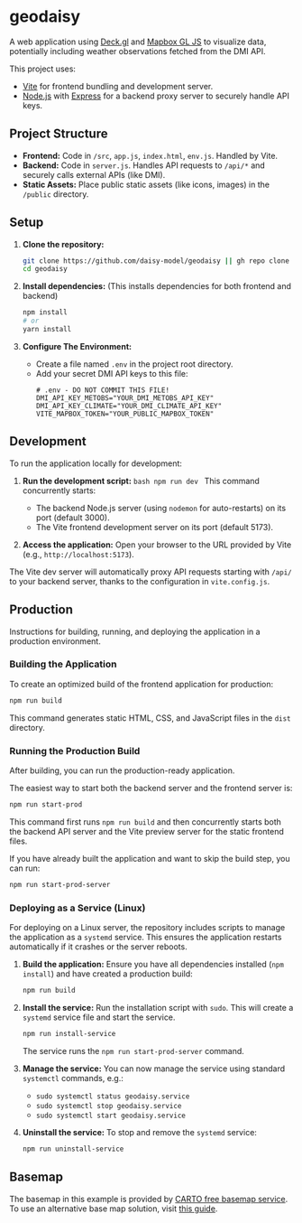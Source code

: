# geodaisy

A web application using [Deck.gl](https://deck.gl/) and [Mapbox GL JS](https://docs.mapbox.com/mapbox-gl-js/api/) to visualize data, potentially including
weather observations fetched from the DMI API.

This project uses:
*   [Vite](https://vitejs.dev/) for frontend bundling and development server.
*   [Node.js](https://nodejs.org/) with [Express](https://expressjs.com/) for a backend proxy server to securely handle API keys.

## Project Structure

*   **Frontend:** Code in `/src`, `app.js`, `index.html`, `env.js`. Handled by Vite.
*   **Backend:** Code in `server.js`. Handles API requests to `/api/*` and securely calls external
    APIs (like DMI).
*   **Static Assets:** Place public static assets (like icons, images) in the `/public` directory.

## Setup

1.  **Clone the repository:**
    ```bash
    git clone https://github.com/daisy-model/geodaisy || gh repo clone daisy-model/geodaisy
    cd geodaisy
    ```

1.  **Install dependencies:**
    (This installs dependencies for both frontend and backend)
    ```bash
    npm install
    # or
    yarn install
    ```

1.  **Configure The Environment:**
    *   Create a file named `.env` in the project root directory.
    *   Add your secret DMI API keys to this file:
        ```dotenv
        # .env - DO NOT COMMIT THIS FILE!
        DMI_API_KEY_METOBS="YOUR_DMI_METOBS_API_KEY"
        DMI_API_KEY_CLIMATE="YOUR_DMI_CLIMATE_API_KEY"
        VITE_MAPBOX_TOKEN="YOUR_PUBLIC_MAPBOX_TOKEN"
        ```

## Development

To run the application locally for development:

1.  **Run the development script:** ```bash npm run dev ``` This command concurrently starts:
    *   The backend Node.js server (using `nodemon` for auto-restarts) on its port (default 3000).
    *   The Vite frontend development server on its port (default 5173).

2.  **Access the application:** Open your browser to the URL provided by Vite (e.g.,
    `http://localhost:5173`).

The Vite dev server will automatically proxy API requests starting with `/api/` to your backend
server, thanks to the configuration in `vite.config.js`.

## Production

Instructions for building, running, and deploying the application in a production environment.

### Building the Application

To create an optimized build of the frontend application for production:

```bash
npm run build
```

This command generates static HTML, CSS, and JavaScript files in the `dist` directory.

### Running the Production Build

After building, you can run the production-ready application.

The easiest way to start both the backend server and the frontend server is:

```bash
npm run start-prod
```

This command first runs `npm run build` and then concurrently starts both the backend API server and the Vite preview server for the static frontend files.

If you have already built the application and want to skip the build step, you can run:
```bash
npm run start-prod-server
```

### Deploying as a Service (Linux)

For deploying on a Linux server, the repository includes scripts to manage the application as a `systemd` service. This ensures the application restarts automatically if it crashes or the server reboots.

1.  **Build the application:**
    Ensure you have all dependencies installed (`npm install`) and have created a production build:
    ```bash
    npm run build
    ```

2.  **Install the service:**
    Run the installation script with `sudo`. This will create a `systemd` service file and start the service.
    ```bash
    npm run install-service
    ```
    The service runs the `npm run start-prod-server` command.

3.  **Manage the service:**
    You can now manage the service using standard `systemctl` commands, e.g.:
    *   `sudo systemctl status geodaisy.service`
    *   `sudo systemctl stop geodaisy.service`
    *   `sudo systemctl start geodaisy.service`

4.  **Uninstall the service:**
    To stop and remove the `systemd` service:
    ```bash
    npm run uninstall-service
    ```


## Basemap

The basemap in this example is provided by [CARTO free basemap service](https://carto.com/basemaps). To use an alternative
base map solution, visit [this guide](https://deck.gl/docs/get-started/using-with-map#using-other-basemap-services).

